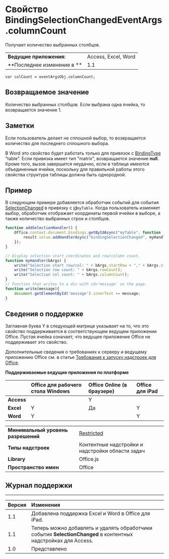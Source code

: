 
# Свойство BindingSelectionChangedEventArgs.columnCount
Получает количество выбранных столбцов.

|||
|:-----|:-----|
|**Ведущие приложения:**|Access, Excel, Word|
|**Последнее изменение в **|1.1|

```
var colCount = eventArgsObj.columnCount;
```


## Возвращаемое значение

Количество выбранных столбцов. Если выбрана одна ячейка, то возвращается значение 1.


## Заметки

Если пользователь делает не сплошной выбор, то возвращается количество для последнего сплошного выбора. 

В Word это свойство будет работать только для привязок с [BindingType](../../reference/shared/bindingtype-enumeration.md) "table". Если привязка имеет тип "matrix", возвращается значение **null**. Кроме того, вызов завершится неудачно, если в таблице имеются объединенные ячейки, поскольку для правильной работы этого свойства структура таблицы должна быть однородной.


## Пример

В следующем примере добавляется обработчик событий для события [SelectionChanged](../../reference/shared/binding.bindingselectionchangedevent.md) в привязку с [id](../../reference/shared/binding.id.md)`myTable`. Когда пользователь изменяет выбор, обработчик отображает координаты первой ячейки в выборе, а также количество выбранных строк и столбцов.


```js
function addSelectionHandler() {
    Office.context.document.bindings.getByIdAsync("myTable", function (result) {
        result.value.addHandlerAsync("bindingSelectionChanged", myHandler);
    });
}

// Display selection start coordinates and row/column count.
function myHandler(bArgs) {
    write("Selection start row/col: " + bArgs.startRow + "," + bArgs.startColumn);
    write("Selection row count: " + bArgs.rowCount);
    write("Selection col count: " + bArgs.columnCount);
}
// Function that writes to a div with id='message' on the page.
function write(message){
    document.getElementById('message').innerText += message; 
}
```


## Сведения о поддержке


Заглавная буква Y в следующей матрице указывает на то, что это свойство поддерживается в соответствующем ведущем приложении Office. Пустая ячейка означает, что ведущее приложение Office не поддерживает это свойство.

Дополнительные сведения о требованиях к серверу и ведущему приложению Office см. в статье [Требования к запуску надстроек для Office](../../docs/overview/requirements-for-running-office-add-ins.md).


**Поддерживаемые ведущие приложения по платформе**


| |**Office для рабочего стола Windows**|**Office Online (в браузере)**|**Office для iPad**|
|:-----|:-----|:-----|:-----|
|**Access**||Y||
|**Excel**|Y|Да|Y|
|**Word**|Y||Y|

|||
|:-----|:-----|
|**Минимальный уровень разрешений**|[Restricted](../../docs/develop/requesting-permissions-for-api-use-in-content-and-task-pane-add-ins.md)|
|**Типы надстроек**|Контентные надстройки и надстройки области задач|
|**Library**|Office.js|
|**Пространство имен**|Office|

## Журнал поддержки





****


|**Версия**|**Изменения**|
|:-----|:-----|
|1.1|Добавлена поддержка Excel и Word в Office для iPad.|
|1.1|Теперь можно добавлять и удалять обработчики события **SelectionChanged** в контентных надстройках для Access.|
|1.0|Представлено|
